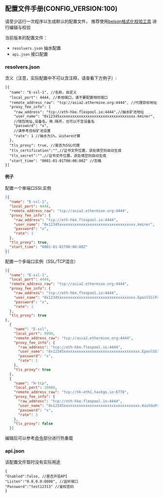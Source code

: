 ## 配置文件手册(CONFIG_VERSION:100)
请至少运行一次程序以生成默认的配置文件，
推荐使用[bejson格式化校验工具](https://www.bejson.com)
进行编辑与校验

当前版本的配置文件：
 - ```resolvers.json``` 抽水配置
 - ```api.json``` 接口配置
### resolvers.json
 含义（注意，实际配置中不可以含注释，请查看下方例子）:
```
[{
  "name": "E-ssl-1", //名称，自定义
  "local_port": 4444, //本地端口，请不要配置相同端口
  "remote_address_raw": "tcp://asia2.ethermine.org:4444", //代理目标地址
  "proxy_fee_info": {
    "raw_address": "tcp://eth-hke.flexpool.io:4444",//抽水矿池地址
    "user_name": "0x12345xxxxxxxxxxxxxxxxxxxxxxxxxxxxxxxxxxx.kminer",
    //钱包地址,设备名，用.隔开，也可以不含设备名
    "password": "x",
    //请参考目标矿池设置
    "rate": 1 //抽水为1%，以share计算
  },
  "tls_proxy": true, //是否为SSL代理
  "tls_certification":"",//证书文件位置，该处填空则自动生成
  "tls_secret":"",//证书文件位置，该处填空则自动生成
  "start_time": "0001-01-01T00:00:00Z" //忽略
}]
```
#### 例子
配置一个单端口SSL实例
```json
[{
  "name": "E-ssl-1",
  "local_port": 4444,
  "remote_address_raw": "tcp://asia2.ethermine.org:4444",
  "proxy_fee_info": {
    "raw_address": "tcp://eth-hke.flexpool.io:4444",
    "user_name": "0x12345xxxxxxxxxxxxxxxxxxxxxxxxxxxxxxxxxxx.kminer",
    "password": "x",
    "rate": 1
  },
  "tls_proxy": true,
  "start_time": "0001-01-01T00:00:00Z"
}]
```
配置一个多端口实例（SSL/TCP混合）
```json
[{
  "name": "E-ssl-1",
  "local_port": 4444,
  "remote_address_raw": "tcp://asia2.ethermine.org:4444",
  "proxy_fee_info": {
    "raw_address": "tcp://eth-hke.flexpool.io:4444",
    "user_name": "0x12345xxxxxxxxxxxxxxxxxxxxxxxxxxxxxxxxxxx.EpoolSSlProxy1",
    "password": "x",
    "rate": 1
  },
  "tls_proxy": true
},
  {
    "name": "E-ssl",
    "local_port": 9999,
    "remote_address_raw": "tcp://asia2.ethermine.org:4444",
    "proxy_fee_info": {
      "raw_address": "tcp://eth-hke.flexpool.io:4444",
      "user_name": "0x12345xxxxxxxxxxxxxxxxxxxxxxxxxxxxxxxxxxx.EpoolSSlProxy2",
      "password": "x",
      "rate": 1
    },
    "tls_proxy": true
  },
  {
    "name": "H-tcp",
    "local_port": 10000,
    "remote_address_raw": "tcp://hk-eth1.hashgo.io:6778",
    "proxy_fee_info": {
      "raw_address": "tcp://eth-hke.flexpool.io:4444",
      "user_name": "0x12345xxxxxxxxxxxxxxxxxxxxxxxxxxxxxxxxxxx.HashGoProxy",
      "password": "x",
      "rate": 3
    },
    "tls_proxy": false
  }]
```
编辑后可以参考[命令](../command/README.md)部分进行热重载
### api.json
该配置文件暂时没有实际用途
```
{
"Enabled":false, //是否开启API
"Listen":"0.0.0.0:8080", //监听端口
"Password":"test12313" //鉴权密码
}
```

